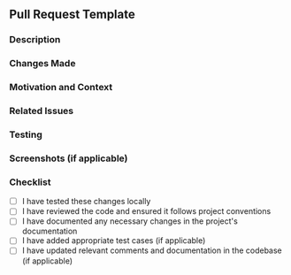 ## Pull Request Template
<!-- Sometimes it may be better not to follow the template -->
### Description

<!-- Briefly describe the purpose of this pull request -->

### Changes Made

<!-- Provide a clear and concise summary of the changes made in this pull request -->

### Motivation and Context

<!-- Explain the motivation behind these changes and provide any relevant context -->

### Related Issues

<!-- List any related issues or pull requests that this pull request addresses -->

### Testing

<!-- Describe the testing steps performed to validate the changes -->

### Screenshots (if applicable)

<!-- If the changes involve UI, provide screenshots or gifs demonstrating the before and after -->

### Checklist

- [ ] I have tested these changes locally
- [ ] I have reviewed the code and ensured it follows project conventions
- [ ] I have documented any necessary changes in the project's documentation
- [ ] I have added appropriate test cases (if applicable)
- [ ] I have updated relevant comments and documentation in the codebase (if applicable)

<!-- Feel free to add or modify sections as per your project's needs -->

